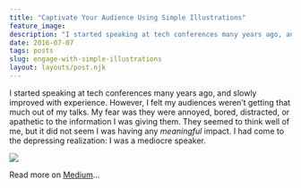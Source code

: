 ```yaml
---
title: "Captivate Your Audience Using Simple Illustrations"
feature_image: 
description: "I started speaking at tech conferences many years ago, and slowly improved with experience. However, I felt my audiences weren’t getting…"
date: 2016-07-07
tags: posts
slug: engage-with-simple-illustrations
layout: layouts/post.njk
---
```


I started speaking at tech conferences many years ago, and slowly improved with experience. However, I felt my audiences weren’t getting that much out of my talks. My fear was they were annoyed, bored, distracted, or apathetic to the information I was giving them. They seemed to think well of me, but it did not seem I was having any _meaningful_ impact. I had come to the depressing realization: I was a mediocre speaker.

![](/content/images/2016/07/grumpy-audience.gif)

Read more on [Medium](https://medium.com/@reverentgeek/captivate-your-audience-using-simple-illustrations-5bf0fcd0e301#.e5omz0ja5)...
